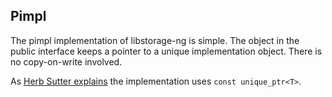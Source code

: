 
Pimpl
-----

The pimpl implementation of libstorage-ng is simple. The object in the public
interface keeps a pointer to a unique implementation object. There is no
copy-on-write involved.

As [Herb Sutter explains](https://www.youtube.com/watch?v=JfmTagWcqoE) the
implementation uses ```const unique_ptr<T>```.

